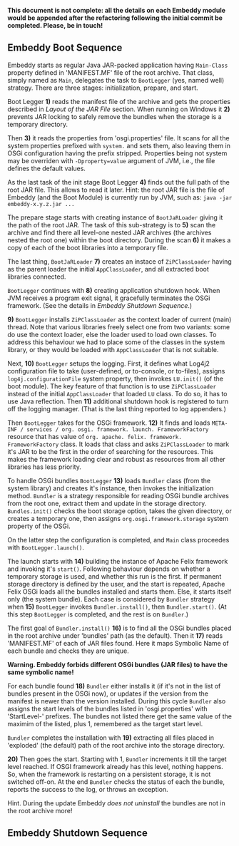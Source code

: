 **This document is not complete: all the details on each Embeddy module would
be appended after the refactoring following the initial commit be completed.
Please, be in touch!**


## Embeddy Boot Sequence

Embeddy starts as regular Java JAR-packed application having `Main-Class`
property defined in 'MANIFEST.MF' file of the root archive. That class, simply
named as `Main`, delegates the task to `BootLegger` (yes, named well) strategy.
There are three stages: initialization, prepare, and start.

Boot Legger **1)** reads the manifest file of the archive and gets the properties
described in *Layout of the JAR File* section. When running on Windows it **2)**
prevents JAR locking to safely remove the bundles when the storage is a temporary
directory.

Then **3)** it reads the properties from 'osgi.properties' file. It scans for all
the system properties prefixed with `system.` and sets them, also leaving them
in OSGi configuration having the prefix stripped. Properties being not system
may be overriden with `-Dproperty=value` argument of JVM, i.e., the file defines
the default values.

As the last task of the init stage Boot Legger **4)** finds out the full path of
the root JAR file. This allows to read it later. Hint: the root JAR file is the
file of Embeddy (and the Boot Module) is currently run by JVM, such as:
`java -jar embeddy-x.y.z.jar ...`

The prepare stage starts with creating instance of `BootJaRLoader` giving it the
path of the root JAR. The task of this sub-strategy is to **5)** scan the archive
and find there all level-one nested JAR archives (the archives nested the root one)
within the boot directory. During the scan **6)** it makes a copy of each of the
boot libraries into a temporary file.

The last thing, `BootJaRLoader` **7)** creates an instace of `ZiPClassLoader` having
as the parent loader the initial `AppClassLoader`, and all extracted boot libraries
connected.

`BootLegger` continues with **8)** creating application shutdown hook. When JVM
receives a program exit signal, it gracefully terminates the OSGi framework.
(See the details in *Embeddy Shutdown Sequence*.)

**9)** `BootLegger` installs `ZiPClassLoader` as the context loader of current
(main) thread. Note that various libraries freely select one from two variants:
some do use the context loader, else the loader used to load own classes. To
address this behaviour we had to place some of the classes in the system library,
or they would be loaded with `AppClassLoader` that is not suitable.

Next, **10)** `BootLegger` setups the logging. First, it defines what Log4j2
configuration file to take (user-defined, or to-console, or to-files), assigns
`log4j.configurationFile` system property, then invokes `LU.init()` (of the boot
module). The key feature of that function is to use `ZiPClassLoader` instead of
the initial `AppClassLoader` that loaded `LU` class. To do so, it has to use Java
reflection. Then **11)** additional shutdown hook is registered to turn off
the logging manager. (That is the last thing reported to log appenders.)

Then `BootLegger` takes for the OSGi framework. **12)** It finds and loads
`META-INF / services / org. osgi. framework. launch. FrameworkFactory` resource
that has value of `org. apache. felix. framework. FrameworkFactory` class.
It loads that class and asks `ZiPClassLoader` to mark it's JAR to be the first
in the order of searching for the resources. This makes the framework loading
clear and robust as resources from all other libraries has less priority.

To handle OSGi bundles `BootLegger` **13)** loads `Bundler` class (from the
system library) and creates it's instance, then invokes the initialization method.
`Bundler` is a strategy responsible for reading OSGi bundle archives from the
root one, extract them and update in the storage directory. `Bundles.init()` checks
the boot storage option, takes the given directory, or creates a temporary one,
then assigns `org.osgi.framework.storage` system property of the OSGi.

On the latter step the configuration is completed, and `Main` class proceedes
with `BootLegger.launch()`.

The launch starts with **14)** building the instance of Apache Felix framework
and invoking it's `start()`. Following behaviour depends on whether a temporary
storage is used, and whether this run is the first. If permanent storage directory
is defined by the user, and the start is repeated, Apache Felix OSGi loads all
the bundles installed and starts them. Else, it starts itself only (the system
bundle). Each case is considered by `Bundler` strategy when **15)** `BootLegger`
invokes `Bundler.install()`, then `Bundler.start()`. (At this step `BootLegger`
is completed, and the rest is on `Bundler`.)

The first goal of `Bundler.install()` **16)** is to find all the OSGi bundles
placed in the root archive under 'bundles' path (as the default). Then it **17)**
reads 'MANIFEST.MF' of each of JAR files found. Here it maps Symbolic Name of
each bundle and checks they are unique.

**Warning. Embeddy forbids different OSGi bundles (JAR files) to have
the same symbolic name!**

For each bundle found **18)** `Bundler` either installs it (if it's not in
the list of bundles present in the OSGi now), or updates if the version from
the manifest is newer than the version installed. During this cycle `Bundler`
also assigns the start levels of the bundles listed in 'osgi.properties'
with 'StartLevel-' prefixes. The bundles not listed there get the same value
of the maximim of the listed, plus 1, remembered as the target start level.

`Bundler` completes the installation with **19)** extracting all files placed
in 'exploded' (the default) path of the root archive into the storage directory.

**20)** Then goes the start. Starting with 1, `Bundler` increments it till
the target level reached. If OSGI framework already has this level, nothing
happens. So, when the framework is restarting on a persistent storage, it is
not switched off-on. At the end `Bundler` checks the status of each the bundle,
reports the success to the log, or throws an exception.

Hint. During the update Embeddy *does not uninstall* the bundles are not in
the root archive more!


## Embeddy Shutdown Sequence

